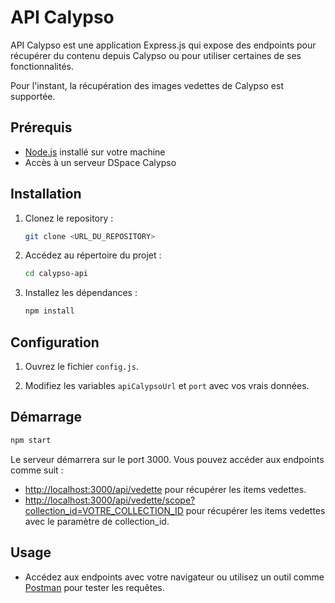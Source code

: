 
# API Calypso

API Calypso est une application Express.js qui expose des endpoints pour récupérer du contenu depuis Calypso ou pour
utiliser certaines de ses fonctionnalités.

Pour l'instant, la récupération des images vedettes de Calypso
est supportée.

## Prérequis

- [Node.js](https://nodejs.org/) installé sur votre machine
- Accès à un serveur DSpace Calypso

## Installation

1. Clonez le repository :

    ```bash
    git clone <URL_DU_REPOSITORY>
    ```

2. Accédez au répertoire du projet :

    ```bash
    cd calypso-api
    ```

3. Installez les dépendances :

    ```bash
    npm install
    ```

## Configuration

1. Ouvrez le fichier `config.js`.

2. Modifiez les variables `apiCalypsoUrl` et `port` avec vos vrais données.

## Démarrage

```bash
npm start
```

Le serveur démarrera sur le port 3000. Vous pouvez accéder aux endpoints comme suit :

- [http://localhost:3000/api/vedette](http://localhost:3000/api/vedette) pour récupérer les items vedettes.
- [http://localhost:3000/api/vedette/scope?collection_id=VOTRE_COLLECTION_ID](http://localhost:3000/api/vedette/scope?collection_id=VOTRE_COLLECTION_ID) pour récupérer les items vedettes avec le paramètre de collection_id.

## Usage

- Accédez aux endpoints avec votre navigateur ou utilisez un outil comme [Postman](https://www.postman.com/) pour tester les requêtes.


